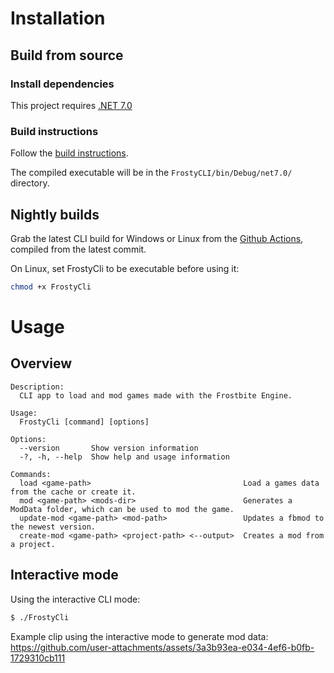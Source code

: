 # Installation

## Build from source

### Install dependencies
This project requires [.NET 7.0](https://learn.microsoft.com/en-us/dotnet/core/install/)

### Build instructions
Follow the [build instructions](https://github.com/DAPOTTIS/FrostyToolsuite?tab=readme-ov-file#from-source).

The compiled executable will be in the `FrostyCLI/bin/Debug/net7.0/` directory.

## Nightly builds
Grab the latest CLI build for Windows or Linux from the [Github Actions](https://github.com/FrostyToolsuite/FrostyToolsuite/actions), compiled from the latest commit.

On Linux, set FrostyCli to be executable before using it:
```bash
chmod +x FrostyCli
```

# Usage
## Overview
```
Description:
  CLI app to load and mod games made with the Frostbite Engine.

Usage:
  FrostyCli [command] [options]

Options:
  --version       Show version information
  -?, -h, --help  Show help and usage information

Commands:
  load <game-path>                                  Load a games data from the cache or create it.
  mod <game-path> <mods-dir>                        Generates a ModData folder, which can be used to mod the game.
  update-mod <game-path> <mod-path>                 Updates a fbmod to the newest version.
  create-mod <game-path> <project-path> <--output>  Creates a mod from a project.
```

## Interactive mode
Using the interactive CLI mode:
```bash
$ ./FrostyCli
```
Example clip using the interactive mode to generate mod data:
https://github.com/user-attachments/assets/3a3b93ea-e034-4ef6-b0fb-1729310cb111




